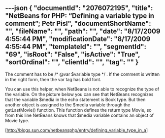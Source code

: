 ---json
{
  "documentId": "2076072195",
  "title": "NetBeans for PHP: “Defining a variable type in comment”; Petr Pisl",
  "documentShortName": "",
  "fileName": "",
  "path": "",
  "date": "8/17/2009 4:55:44 PM",
  "modificationDate": "8/17/2009 4:55:44 PM",
  "templateId": "",
  "segmentId": "69",
  "isRoot": "False",
  "isActive": "True",
  "sortOrdinal": "",
  "clientId": "",
  "tag": ""
}
---

The comment has to be /* @var $variable type */ . If the comment is written in the right form, then the var tag has bold font.

You can use this helper, when NetBeans is not able to recognize the type of the variable. On the picture below you can see that NetBeans recognizes that the variable $media in the echo statement is Book type. But then another object is assigned to the $media variable through the getLastMovie() function. This function defines the return type Movie, so from this line NetBeans knows that $media variable contains an object of Movie type.

[http://blogs.sun.com/netbeansphp/entry/defining_variable_type_in_a]
